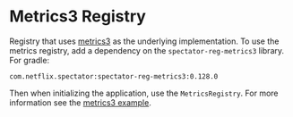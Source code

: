 # Metrics3 Registry

Registry that uses [metrics3](http://metrics.dropwizard.io/3.1.0/) as the
underlying implementation. To use the metrics registry, add a dependency on the
`spectator-reg-metrics3` library. For gradle:

```
com.netflix.spectator:spectator-reg-metrics3:0.128.0
```

Then when initializing the application, use the `MetricsRegistry`. For more
information see the [metrics3 example](https://github.com/brharrington/spectator-examples/tree/master/metrics3).
